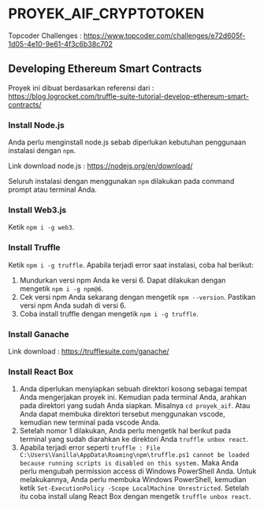 # PROYEK_AIF_CRYPTOTOKEN
Topcoder Challenges : https://www.topcoder.com/challenges/e72d605f-1d05-4e10-9e61-4f3c6b38c702

## Developing Ethereum Smart Contracts
Proyek ini dibuat berdasarkan referensi dari : https://blog.logrocket.com/truffle-suite-tutorial-develop-ethereum-smart-contracts/

### Install Node.js
Anda perlu menginstall node.js sebab diperlukan kebutuhan penggunaan instalasi dengan `npm`.

Link download node.js : https://nodejs.org/en/download/

Seluruh instalasi dengan menggunakan `npm` dilakukan pada command prompt atau terminal Anda.

### Install Web3.js
Ketik `npm i -g web3`.

### Install Truffle
Ketik `npm i -g truffle`. Apabila terjadi error saat instalasi, coba hal berikut:
1. Mundurkan versi npm Anda ke versi 6. Dapat dilakukan dengan mengetik `npm i -g npm@6`.
2. Cek versi npm Anda sekarang dengan mengetik `npm --version`. Pastikan versi npm Anda sudah di versi 6.
3. Coba install truffle dengan mengetik `npm i -g truffle`.

### Install Ganache
Link download : https://trufflesuite.com/ganache/

### Install React Box
1. Anda diperlukan menyiapkan sebuah direktori kosong sebagai tempat Anda mengerjakan proyek ini. Kemudian pada terminal Anda, arahkan pada direktori yang sudah Anda siapkan. Misalnya `cd proyek_aif`. Atau Anda dapat membuka direktori tersebut menggunakan vscode, kemudian new terminal pada vscode Anda.
2. Setelah nomor 1 dilakukan, Anda perlu mengetik hal berikut pada terminal yang sudah diarahkan ke direktori Anda `truffle unbox react`.
3. Apabila terjadi error seperti `truffle : File C:\Users\Vanilla\AppData\Roaming\npm\truffle.ps1 cannot be loaded because running scripts is disabled on this system.` Maka Anda perlu mengubah permission access di Windows PowerShell Anda. Untuk melakukannya, Anda perlu membuka Windows PowerShell, kemudian ketik `Set-ExecutionPolicy -Scope LocalMachine Unrestricted`. Setelah itu coba install ulang React Box dengan mengetik `truffle unbox react`.
